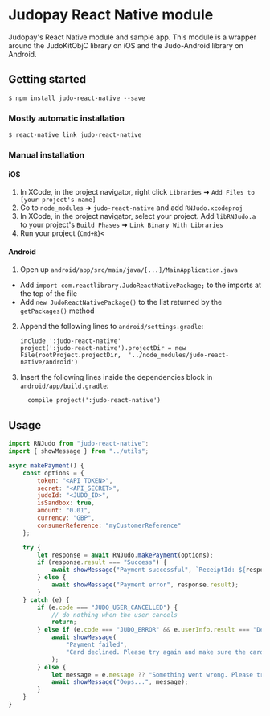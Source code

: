 # Judopay React Native module

Judopay's React Native module and sample app. This module is a wrapper around the JudoKitObjC library on iOS and the Judo-Android library on Android.

## Getting started

`$ npm install judo-react-native --save`

### Mostly automatic installation

`$ react-native link judo-react-native`

### Manual installation

#### iOS

1. In XCode, in the project navigator, right click `Libraries` ➜ `Add Files to [your project's name]`
2. Go to `node_modules` ➜ `judo-react-native` and add `RNJudo.xcodeproj`
3. In XCode, in the project navigator, select your project. Add `libRNJudo.a` to your project's `Build Phases` ➜ `Link Binary With Libraries`
4. Run your project (`Cmd+R`)<

#### Android

1. Open up `android/app/src/main/java/[...]/MainApplication.java`

- Add `import com.reactlibrary.JudoReactNativePackage;` to the imports at the top of the file
- Add `new JudoReactNativePackage()` to the list returned by the `getPackages()` method

2. Append the following lines to `android/settings.gradle`:
   ```
   include ':judo-react-native'
   project(':judo-react-native').projectDir = new File(rootProject.projectDir, 	'../node_modules/judo-react-native/android')
   ```
3. Insert the following lines inside the dependencies block in `android/app/build.gradle`:
   ```
     compile project(':judo-react-native')
   ```

## Usage

```javascript
import RNJudo from "judo-react-native";
import { showMessage } from "../utils";

async makePayment() {
	const options = {
		token: "<API_TOKEN>",
		secret: "<API_SECRET>",
		judoId: "<JUDO_ID>",
		isSandbox: true,
		amount: "0.01",
		currency: "GBP",
		consumerReference: "myCustomerReference"
	};

	try {
		let response = await RNJudo.makePayment(options);
		if (response.result === "Success") {
			await showMessage("Payment successful", `ReceiptId: ${response.receiptId}`);
		} else {
			await showMessage("Payment error", response.result);
		}
	} catch (e) {
		if (e.code === "JUDO_USER_CANCELLED") {
			// do nothing when the user cancels
			return;
		} else if (e.code === "JUDO_ERROR" && e.userInfo.result === "Declined") {
			await showMessage(
				"Payment failed",
				"Card declined. Please try again and make sure the card details are correct."
			);
		} else {
			let message = e.message ?? "Something went wrong. Please try again later.";
			await showMessage("Oops...", message);
		}
	}
}
```
